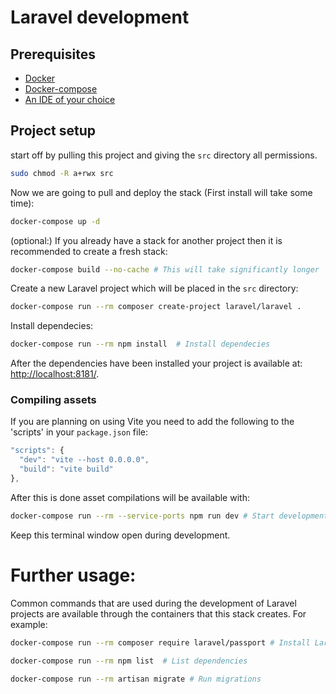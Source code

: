 # Laravel development

## Prerequisites

- [Docker](https://docs.docker.com/)
- [Docker-compose](https://docs.docker.com/compose/)
- [An IDE of your choice](https://www.jetbrains.com/phpstorm/)

## Project setup
start off by pulling this project and giving the ```src``` directory all permissions.
```bash
sudo chmod -R a+rwx src
```

Now we are going to pull and deploy the stack (First install will take some time):
```bash
docker-compose up -d
```

(optional:) If you already have a stack for another project then it is recommended to create a fresh stack:
```bash
docker-compose build --no-cache # This will take significantly longer
```



Create a new Laravel project which will be placed in the ```src``` directory:
```bash
docker-compose run --rm composer create-project laravel/laravel .
```


Install dependecies:
```bash
docker-compose run --rm npm install  # Install dependecies
```

After the dependencies have been installed your project is available at:  [http://localhost:8181/](http://localhost:8181/).
### Compiling assets
If you are planning on using Vite you need to add the following to the 'scripts' in your ```package.json``` file:

```js
"scripts": {
  "dev": "vite --host 0.0.0.0",
  "build": "vite build"
},
```

After this is done asset compilations will be available with:
```bash
docker-compose run --rm --service-ports npm run dev # Start development server
```
Keep this terminal window open during development.

# Further usage:
Common commands that are used during the development of Laravel projects are available through the containers
that this stack creates. For example:

```bash
docker-compose run --rm composer require laravel/passport # Install Laravel Passport
```

```bash
docker-compose run --rm npm list  # List dependencies
```

```bash
docker-compose run --rm artisan migrate # Run migrations
```


